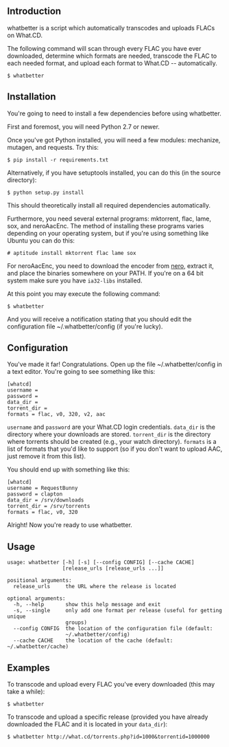 Introduction
------------

whatbetter is a script which automatically transcodes and uploads FLACs
on What.CD.

The following command will scan through every FLAC you have ever
downloaded, determine which formats are needed, transcode the FLAC to
each needed format, and upload each format to What.CD -- automatically.

    $ whatbetter

Installation
------------

You're going to need to install a few dependencies before using
whatbetter.

First and foremost, you will need Python 2.7 or newer.

Once you've got Python installed, you will need a few modules: mechanize,
mutagen, and requests. Try this:

    $ pip install -r requirements.txt

Alternatively, if you have setuptools installed, you can do this (in the
source directory):

    $ python setup.py install

This should theoretically install all required dependencies
automatically.

Furthermore, you need several external programs: mktorrent, flac, lame,
sox, and neroAacEnc. The method of installing these programs
varies depending on your operating system, but if you're using something
like Ubuntu you can do this:

    # aptitude install mktorrent flac lame sox

For neroAacEnc, you need to download the encoder from
[nero](http://www.nero.com/eng/downloads-nerodigital-nero-aac-codec.php),
extract it, and place the binaries somewhere on your PATH. If you're on
a 64 bit system make sure you have `ia32-libs` installed.

At this point you may execute the following command:

    $ whatbetter

And you will receive a notification stating that you should edit the
configuration file \~/.whatbetter/config (if you're lucky).

Configuration
-------------

You've made it far! Congratulations. Open up the file
\~/.whatbetter/config in a text editor. You're going to see something
like this:

    [whatcd]
    username =
    password = 
    data_dir =
    torrent_dir =
    formats = flac, v0, 320, v2, aac

`username` and `password` are your What.CD login credentials. 
`data_dir` is the directory where your downloads are stored. 
`torrent_dir` is the directory where torrents should be created (e.g.,
your watch directory). `formats` is a list of formats that you'd like to
support (so if you don't want to upload AAC, just remove it from this
list).

You should end up with something like this:

    [whatcd]
    username = RequestBunny
    password = clapton
    data_dir = /srv/downloads
    torrent_dir = /srv/torrents
    formats = flac, v0, 320

Alright! Now you're ready to use whatbetter.

Usage
-----

    usage: whatbetter [-h] [-s] [--config CONFIG] [--cache CACHE]
                      [release_urls [release_urls ...]]

    positional arguments:
      release_urls     the URL where the release is located

    optional arguments:
      -h, --help       show this help message and exit
      -s, --single     only add one format per release (useful for getting unique
                       groups)
      --config CONFIG  the location of the configuration file (default:
                       ~/.whatbetter/config)
      --cache CACHE    the location of the cache (default: ~/.whatbetter/cache)

Examples
--------

To transcode and upload every FLAC you've every downloaded (this may
take a while):

    $ whatbetter

To transcode and upload a specific release (provided you have already
downloaded the FLAC and it is located in your `data_dir`):

    $ whatbetter http://what.cd/torrents.php?id=1000&torrentid=1000000
